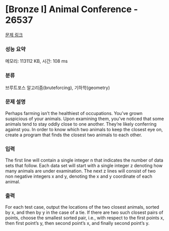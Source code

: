 # [Bronze I] Animal Conference - 26537 

[문제 링크](https://www.acmicpc.net/problem/26537) 

### 성능 요약

메모리: 113112 KB, 시간: 108 ms

### 분류

브루트포스 알고리즘(bruteforcing), 기하학(geometry)

### 문제 설명

<p>Perhaps farming isn’t the healthiest of occupations. You’ve grown suspicious of your animals. Upon examining them, you’ve noticed that some animals tend to stay oddly close to one another. They’re likely conferring against you. In order to know which two animals to keep the closest eye on, create a program that finds the closest two animals to each other.</p>

### 입력 

 <p>The first line will contain a single integer n that indicates the number of data sets that follow. Each data set will start with a single integer z denoting how many animals are under examination. The next z lines will consist of two non negative integers x and y, denoting the x and y coordinate of each animal.</p>

### 출력 

 <p>For each test case, output the locations of the two closest animals, sorted by x, and then by y in the case of a tie. If there are two such closest pairs of points, choose the smallest sorted pair, i.e., with respect to the first points x, then first point’s y, then second point’s x, and finally second point’s y.</p>

